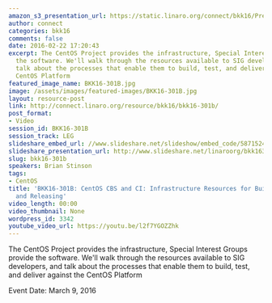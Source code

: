 ```yaml
---
amazon_s3_presentation_url: https://static.linaro.org/connect/bkk16/Presentations/Wednesday/BKK16-301B.pdf
author: connect
categories: bkk16
comments: false
date: 2016-02-22 17:20:43
excerpt: The CentOS Project provides the infrastructure, Special Interest Groups provide
  the software. We'll walk through the resources available to SIG developers, and
  talk about the processes that enable them to build, test, and deliver against the
  CentOS Platform
featured_image_name: BKK16-301B.jpg
image: /assets/images/featured-images/BKK16-301B.jpg
layout: resource-post
link: http://connect.linaro.org/resource/bkk16/bkk16-301b/
post_format:
- Video
session_id: BKK16-301B
session_track: LEG
slideshare_embed_url: //www.slideshare.net/slideshow/embed_code/58715245
slideshare_presentation_url: http://www.slideshare.net/linaroorg/bkk16301bcentoscbsandciinfrastructureresourcesforbuildingtestingandreleasing
slug: bkk16-301b
speakers: Brian Stinson
tags:
- CentOS
title: 'BKK16-301B: CentOS CBS and CI: Infrastructure Resources for Building, Testing,
  and Releasing'
video_length: 00:00
video_thumbnail: None
wordpress_id: 3342
youtube_video_url: https://youtu.be/l2f7YGOZZhk
---
```


The CentOS Project provides the infrastructure, Special Interest Groups provide the software. We'll walk through the resources available to SIG developers, and talk about the processes that enable them to build, test, and deliver against the CentOS Platform

Event Date: March 9, 2016
